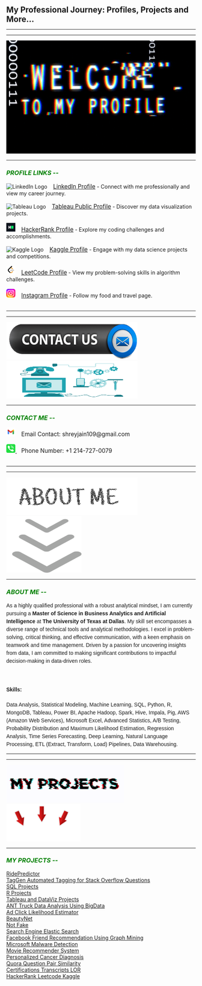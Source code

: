 <!DOCTYPE html>
<html lang='en'>
<head>
    <meta charset='UTF-8'>
    <meta name='viewport' content='width=device-width, initial-scale=1.0'>
</head>
<body>

<h1 style="font-size: 1.5em;">My Professional Journey: Profiles, Projects and More...</h1>





<hr>
<hr>

<div align=center>
    <img height="300" width="550" src="https://github.com/shreyjain99/shreyjain99/blob/main/profile%20gif.gif" alt="contact GIF">
</div>

<hr>

<h3><b><i><font color="green">PROFILE LINKS -- </font></i></b></h3>
<div>
    <a>
        <img src='https://github.com/shreyjain99/shreyjain99/blob/main/linkedin%20logo%20v2.ico' alt='LinkedIn Logo' width='24' height='23'>
    </a> &nbsp;&nbsp; <a href='https://www.linkedin.com/in/shreyjain99/' target='_blank' style="font-size: 1.1em;">LinkedIn Profile</a> - Connect with me professionally and view my career journey.<br><br>
    
    
 <a>
        <img src='https://github.com/shreyjain99/shreyjain99/blob/main/tableau%20logo%20v2.ico' alt='Tableau Logo' width='24' height='23'>
    </a> &nbsp;&nbsp; <a href='https://public.tableau.com/app/profile/shrey.jain6858/vizzes' target='_blank' style="font-size: 1.1em;">Tableau Public Profile</a> - Discover my data visualization projects.<br><br>
    
  <a>
        <img src='https://github.com/shreyjain99/shreyjain99/blob/main/hackerrank%20logo.png' alt='HackerRank Logo' width='24' height='23'>
    </a> &nbsp;&nbsp; <a href='https://www.hackerrank.com/profile/shreyjain99' target='_blank' style="font-size: 1.1em;">HackerRank Profile</a> - Explore my coding challenges and accomplishments.<br><br>
    
 <a>
        <img src='https://github.com/shreyjain99/shreyjain99/blob/main/kaggle%20logov2.ico' alt='Kaggle Logo' width='24' height='23'>
    </a> &nbsp;&nbsp; <a href='https://www.kaggle.com/shreyjain99' target='_blank' style="font-size: 1.1em;">Kaggle Profile</a> - Engage with my data science projects and competitions.<br><br>
    
 <a>
        <img src='https://github.com/shreyjain99/shreyjain99/blob/main/LeetCode-logo.png' alt='LeetCode Logo' width='24' height='23'>
    </a> &nbsp;&nbsp; <a href='https://leetcode.com/u/shreyjain99/' target='_blank' style="font-size: 1.1em;">LeetCode Profile</a> - View my problem-solving skills in algorithm challenges.<br><br>
    
 <a>
        <img src='https://github.com/shreyjain99/shreyjain99/blob/main/insta%20logo%20v2.png' alt='Instagram Logo' width='24' height='23'>
    </a> &nbsp;&nbsp; <a href='https://www.instagram.com/plate.and.plane/' target='_blank' style="font-size: 1.1em;">Instagram Profile</a> - Follow my food and travel page.<br><br>
</div>








<hr>
<hr>



<div>
    <img height="100" width="350" src="https://github.com/shreyjain99/shreyjain99/blob/main/contact%20us2.gif" alt="contact GIF">
</div>

<div>
    <img height="100" width="350" src="https://github.com/shreyjain99/shreyjain99/blob/main/Contact_us.gif" alt="contact GIF">
</div>

<hr>

<h3><b><i><font color="green">CONTACT ME -- </font></i></b></h3>

<div>

<a>
    <img src='https://github.com/shreyjain99/shreyjain99/blob/main/gmail-logo.svg' alt='Email Logo' width='24' height='23'>
</a> &nbsp;&nbsp; 
<span style="font-size: 1.1em;">
    Email Contact: <a href="mailto:shreyjain109@gmail.com" style="text-decoration: none; color: inherit;">shreyjain109@gmail.com</a>
</span><br><br>

    
<a href="tel:+12147270079">
    <img src='https://github.com/shreyjain99/shreyjain99/blob/main/phone-logo.svg' alt='Phone Logo' width='24' height='23'>
</a> &nbsp;&nbsp; 
<span style="font-size: 1.1em;">
    Phone Number: <a href="tel:+12147270079" style="text-decoration: none; color: inherit;">+1 214-727-0079</a>
</span><br><br>


</div>







<hr>
<hr>



<div>
    <img height="100" width="350" src="https://github.com/shreyjain99/shreyjain99/blob/main/about-me.gif" alt="about me GIF">
</div>

<div>
    <img height="150" width="200" src="https://github.com/shreyjain99/shreyjain99/blob/main/smartparcel-down-arrows.gif" alt="Below Arrow GIF">
</div>


<hr>

<h3><b><i><font color="green">ABOUT ME -- </font></i></b></h3>

<div style="font-family: Arial, sans-serif; line-height: 1.5;">
    <p>
        As a highly qualified professional with a robust analytical mindset, I am currently pursuing a 
        <strong>Master of Science in Business Analytics and Artificial Intelligence</strong> at 
        <strong>The University of Texas at Dallas</strong>. My skill set encompasses a diverse range of technical tools 
        and analytical methodologies. I excel in problem-solving, critical thinking, and effective communication, 
        with a keen emphasis on teamwork and time management. Driven by a passion for uncovering insights from 
        data, I am committed to making significant contributions to impactful decision-making in data-driven roles.
    </p>


 <br>

<h4>Skills: </h4>
    <p>
        Data Analysis, Statistical Modeling, Machine Learning, SQL, Python, R, MongoDB, Tableau, Power BI, 
        Apache Hadoop, Spark, Hive, Impala, Pig, AWS (Amazon Web Services), Microsoft Excel, 
        Advanced Statistics, A/B Testing, Probability Distribution and Maximum Likelihood Estimation, 
        Regression Analysis, Time Series Forecasting, Deep Learning, Natural Language Processing, 
        ETL (Extract, Transform, Load) Pipelines, Data Warehousing.
    </p>
</div>















<hr>
<hr>

<div>
    <img height="100" src="https://github.com/shreyjain99/shreyjain99/blob/main/myprojects.gif" alt="Check GIF">
</div>

<div>
    <img height="100" src="https://github.com/shreyjain99/shreyjain99/blob/main/below_arrow.gif" alt="Below Arrow GIF">
</div>


<hr>


<h3><b><i><font color="green">MY PROJECTS -- </font></i></b></h3>

<body>
    <div>
        <a href="https://github.com/shreyjain99/RidePredictor">RidePredictor</a><br>
        <a href="https://github.com/shreyjain99/TagGen-Automated-Tagging-for-Stack-Overflow-Questions">TagGen Automated Tagging for Stack Overflow Questions</a><br>
        <a href="https://github.com/shreyjain99/SQL-Projects">SQL Projects</a><br>
        <a href="https://github.com/shreyjain99/R-Projects">R Projects</a><br>
        <a href="https://github.com/shreyjain99/Tableau-and-DataViz-Projects">Tableau and DataViz Projects</a><br>
        <a href="https://github.com/shreyjain99/ANT-Truck-Data-Analysis-Using-BigData">ANT Truck Data Analysis Using BigData</a><br>
        <a href="https://github.com/shreyjain99/Ad-Click-Likelihood-Estimator">Ad Click Likelihood Estimator</a><br>
        <a href="https://github.com/shreyjain99/BeautyNet">BeautyNet</a><br>
        <a href="https://github.com/shreyjain99/Not-Fake">Not Fake</a><br>
        <a href="https://github.com/shreyjain99/Search-Engine-Elastic-Search">Search Engine Elastic Search</a><br>
        <a href="https://github.com/shreyjain99/Facebook-Friend-Recommendation-Using-Graph-Mining">Facebook Friend Recommendation Using Graph Mining</a><br>
        <a href="https://github.com/shreyjain99/Microsoft-Malware-Detection">Microsoft Malware Detection</a><br>
        <a href="https://github.com/shreyjain99/Movie-Recommender-System">Movie Recommender System</a><br>
        <a href="https://github.com/shreyjain99/Personalized-Cancer-Diagnosis">Personalized Cancer Diagnosis</a><br>
        <a href="https://github.com/shreyjain99/Quora-Question-Pair-Similarity">Quora Question Pair Similarity</a><br>
        <a href="https://github.com/shreyjain99/Certifications-Transcripts-LOR">Certifications Transcripts LOR</a><br>
        <a href="https://github.com/shreyjain99/HackerRank-Leetcode-Kaggle">HackerRank Leetcode Kaggle</a>
    </div>
</body>


</body>
</html>
